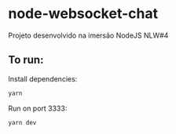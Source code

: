 # node-websocket-chat

Projeto desenvolvido na imersão NodeJS NLW#4


## To run:
Install dependencies:
```bash
yarn
```
Run on port 3333:
```bash
yarn dev
```
